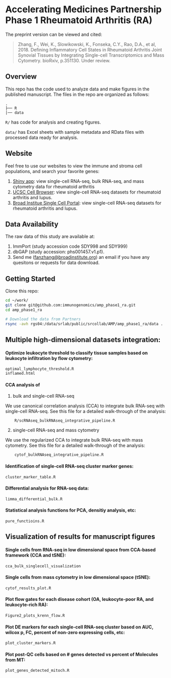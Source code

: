 # Accelerating Medicines Partnership Phase 1 Rheumatoid Arthritis (RA)

The preprint version can be viewed and cited:

> Zhang, F., Wei, K., Slowikowski, K., Fonseka, C.Y., Rao, D.A., et al, 2018. Defining Inflammatory Cell States in Rheumatoid Arthritis Joint Synovial Tissues by Integrating Single-cell Transcriptomics and Mass Cytometry. bioRxiv, p.351130. Under review.

## Overview

This repo has the code used to analyze data and make figures in the published manuscript. The files in the repo are organized as follows:

    .
    ├── R
    |── data

`R/` has code for analysis and creating figures.

`data/` has Excel sheets with sample metadata and RData files with processed data ready for analysis.

## Website 

Feel free to use our websites to view the immune and stroma cell populations, and search your favorite genes:
 
1. [Shiny app](https://immunogenomics.io/ampra/): view single-cell RNA-seq, bulk RNA-seq, and mass cytometry data for rheumatoid arthritis
2. [UCSC Cell Browser](https://immunogenomics.io/cellbrowser/): view single-cell RNA-seq datasets for rheumatoid arthritis and lupus.
3. [Broad Institue Single Cell Portal](https://portals.broadinstitute.org/single_cell/study/amp-phase-1): view single-cell RNA-seq datasets for rheumatoid arthritis and lupus. 

## Data Availability

The raw data of this study are available at:

1. ImmPort (study accession code SDY998 and SDY999)
2. dbGAP (study accession: phs001457.v1.p1). 
3. Send me (fanzhang@broadinstitute.org) an email if you have any quesitons or requests for data download.

## Getting Started

Clone this repo:

```bash
cd ~/work/
git clone git@github.com:immunogenomics/amp_phase1_ra.git
cd amp_phase1_ra

# Download the data from Partners
rsync -avh rgs04:/data/srlab/public/srcollab/AMP/amp_phase1_ra/data .
```

## Multiple high-dimensional datasets integration:

#### Optimize leukocyte threshold to classify tissue samples based on leukocyte infiltration by flow cytometry:

    optimal_lymphocyte_threshold.R
    inflamed.html
    
#### CCA analysis of 

1. bulk and single-cell RNA-seq

We use canonical correlation analysis (CCA) to integrate bulk RNA-seq with single-cell RNA-seq. See this file for a detailed walk-through of the analysis:

        R/scRNAseq_bulkRNAseq_integrative_pipeline.R

2. single-cell RNA-seq and mass cytometry

We use the regularized CCA to integrate bulk RNA-seq with mass cytometry. 
See this file for a detailed walk-through of the analysis:

        cytof_bulkRNAseq_integrative_pipeline.R
    
#### Identification of single-cell RNA-seq cluster marker genes:    
    
    cluster_marker_table.R
    
#### Differential analysis for RNA-seq data:

    limma_differential_bulk.R
    
#### Statistical analysis functions for PCA, densitiy analysis, etc:

    pure_functioins.R
    

## Visualization of results for manuscript figures

#### Single cells from RNA-seq in low dimensional space from CCA-based framework (CCA and tSNE):

    cca_bulk_singlecell_visualization

#### Single cells from mass cytometry in low dimensional space (tSNE):

    cytof_results_plot.R
    
#### Plot flow gates for each disease cohort (OA, leukocyte-poor RA, and leukocyte-rich RA):

    Figure2_plots_krenn_flow.R

#### Plot DE markers for each single-cell RNA-seq cluster based on AUC, wilcox p, FC, percent of non-zero expressing cells, etc:

    plot_cluster_markers.R
    
#### Plot post-QC cells based on # genes detected vs percent of Molecules from MT:
    
    plot_genes_detected_mitoch.R
    



